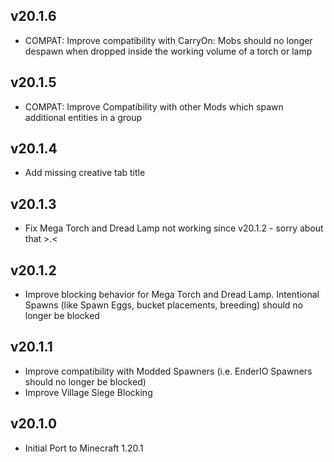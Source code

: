 ## v20.1.6
- COMPAT: Improve compatibility with CarryOn: Mobs should no longer despawn when dropped inside the working volume of a torch or lamp

## v20.1.5
- COMPAT: Improve Compatibility with other Mods which spawn additional entities in a group

## v20.1.4
- Add missing creative tab title

## v20.1.3
- Fix Mega Torch and Dread Lamp not working since v20.1.2 - sorry about that >.<

## v20.1.2
- Improve blocking behavior for Mega Torch and Dread Lamp. Intentional Spawns (like Spawn Eggs, bucket placements, breeding) should no longer be blocked

## v20.1.1
- Improve compatibility with Modded Spawners (i.e. EnderIO Spawners should no longer be blocked)
- Improve Village Siege Blocking

## v20.1.0
- Initial Port to Minecraft 1.20.1
